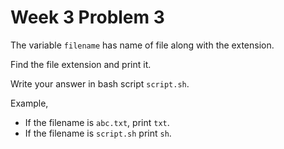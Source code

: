 # Week 3 Problem 3

The variable ` filename ` has name of file along with the extension. 

Find the file extension and print it.

Write your answer in bash script ` script.sh `.

Example,
  - If the filename is ` abc.txt `, print ` txt `.
  - If the filename is ` script.sh ` print ` sh `.
